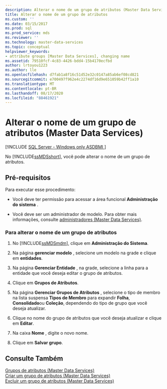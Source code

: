 ```yaml
---
description: Alterar o nome de um grupo de atributos (Master Data Services)
title: Alterar o nome de um grupo de atributos
ms.custom: ''
ms.date: 03/15/2017
ms.prod: sql
ms.prod_service: mds
ms.reviewer: ''
ms.technology: master-data-services
ms.topic: conceptual
helpviewer_keywords:
- attribute groups [Master Data Services], changing name
ms.assetid: 79510fcf-4c83-4426-bdd4-15b4170ecfbd
author: lrtoyou1223
ms.author: lle
ms.openlocfilehash: d7fab1a8f16c51d52e32c0147a85ab6ef08cd821
ms.sourcegitcommit: e700497f962e4c2274df16d9e651059b42ff1a10
ms.translationtype: MT
ms.contentlocale: pt-BR
ms.lasthandoff: 08/17/2020
ms.locfileid: "88461921"
---
```

# <a name="change-an-attribute-group-name-master-data-services"></a>Alterar o nome de um grupo de atributos (Master Data Services)

[!INCLUDE [SQL Server - Windows only ASDBMI  ](../includes/applies-to-version/sql-windows-only-asdbmi.md)]

  No [!INCLUDE[ssMDSshort](../includes/ssmdsshort-md.md)], você pode alterar o nome de um grupo de atributos.  
  
## <a name="prerequisites"></a>Pré-requisitos  
 Para executar esse procedimento:  
  
-   Você deve ter permissão para acessar a área funcional **Administração do sistema** .  
  
-   Você deve ser um administrador de modelo. Para obter mais informações, consulte [administradores &#40;Master Data Services&#41;](../master-data-services/administrators-master-data-services.md).  
  
### <a name="to-change-an-attribute-group-name"></a>Para alterar o nome de um grupo de atributos  
  
1.  No [!INCLUDE[ssMDSmdm](../includes/ssmdsmdm-md.md)], clique em **Administração do Sistema**.  
  
2.  Na página **gerenciar modelo** , selecione um modelo na grade e clique em **entidades**.  
  
3.  Na página **Gerenciar Entidade** , na grade, selecione a linha para a entidade que você deseja editar o grupo de atributos.  
  
4.  Clique em **Grupos de Atributos**.  
  
5.  Na página **Gerenciar Grupos de Atributos** , selecione o tipo de membro na lista suspensa **Tipos de Membro** para expandir **Folha**, **Consolidado**ou **Coleção**, dependendo do tipo de grupo que você deseja atualizar.  
  
6.  Clique no nome do grupo de atributos que você deseja atualizar e clique em **Editar**.  
  
7.  Na caixa **Nome** , digite o novo nome.  
  
8.  Clique em **Salvar grupo**.  
  
## <a name="see-also"></a>Consulte Também  
 [Grupos de atributos &#40;Master Data Services&#41;](../master-data-services/attribute-groups-master-data-services.md)   
 [Criar um grupo de atributos &#40;Master Data Services&#41;](../master-data-services/create-an-attribute-group-master-data-services.md)   
 [Excluir um grupo de atributos &#40;Master Data Services&#41;](../master-data-services/delete-an-attribute-group-master-data-services.md)  
  
  
